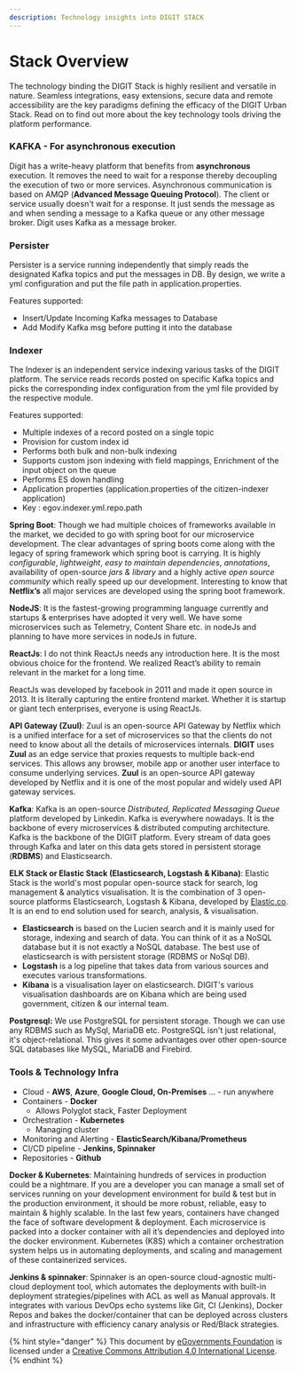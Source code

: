 ```yaml
---
description: Technology insights into DIGIT STACK
---
```


# Stack Overview

The technology binding the DIGIT Stack is highly resilient and versatile in nature. Seamless integrations, easy extensions, secure data and remote accessibility are the key paradigms defining the efficacy of the DIGIT Urban Stack. Read on to find out more about the key technology tools driving the platform performance. 

### KAFKA - For asynchronous execution

 Digit has a write-heavy platform that benefits from **asynchronous** execution. It removes the need to wait for a response thereby decoupling the execution of two or more services. Asynchronous communication is based on AMQP \(**Advanced Message Queuing Protocol**\). The client or service usually doesn't wait for a response. It just sends the message as and when sending a message to a Kafka queue or any other message broker. Digit uses Kafka as a message broker.

### Persister 

Persister is a service running independently that simply reads the designated Kafka topics and put the messages in DB. By design, we write a yml configuration and put the file path in application.properties.

Features supported: 

* Insert/Update Incoming Kafka messages to Database
* Add Modify Kafka msg before putting it into the database

### Indexer

The Indexer is an independent service indexing various tasks of the DIGIT platform. The service reads records posted on specific Kafka topics and picks the corresponding index configuration from the yml file provided by the respective module.

Features supported:

* Multiple indexes of a record posted on a single topic
* Provision for custom index id
* Performs both bulk and non-bulk indexing
* Supports custom json indexing with field mappings, Enrichment of the input object on the queue
* Performs ES down handling
* Application properties \(application.properties of the citizen-indexer application\)
* Key : egov.indexer.yml.repo.path

**Spring Boot**: Though we had multiple choices of frameworks available in the market, we decided to go with spring boot for our microservice development. The clear advantages of spring boots come along with the legacy of spring framework which spring boot is carrying. It is highly _configurable_, _lightweight_, _easy to maintain dependencies_, _annotations_, availability of open-source _jars & library_ and a highly active _open source community_ which really speed up our development. Interesting to know that **Netflix’s** all major services are developed using the spring boot framework.

**NodeJS**: It is the fastest-growing programming language currently and startups & enterprises have adopted it very well. We have some microservices such as Telemetry, Content Share etc. in nodeJs and planning to have more services in nodeJs in future. 

**ReactJs**: I do not think ReactJs needs any introduction here. It is the most obvious choice for the frontend. We realized React’s ability to remain relevant in the market for a long time.

ReactJs was developed by facebook in 2011 and made it open source in 2013. It is literally capturing the entire frontend market. Whether it is startup or giant tech enterprises, everyone is using ReactJs.

**API Gateway \(Zuul\)**: Zuul is an open-source API Gateway by Netflix which is a unified interface for a set of microservices so that the clients do not need to know about all the details of microservices internals. **DIGIT** uses **Zuul** as an edge service that proxies requests to multiple back-end services. This allows any browser, mobile app or another user interface to consume underlying services. **Zuul** is an open-source API gateway developed by Netflix and it is one of the most popular and widely used API gateway services.

**Kafka**: Kafka is an open-source  _Distributed, Replicated Messaging Queue_ platform developed by Linkedin. Kafka is everywhere nowadays. It is the backbone of every microservices & distributed computing architecture. Kafka is the backbone of the DIGIT platform. Every stream of data goes through Kafka and later on this data gets stored in persistent storage \(**RDBMS**\) and Elasticsearch.  
  
**ELK Stack or Elastic Stack \(Elasticsearch, Logstash & Kibana\)**: Elastic Stack is the world's most popular open-source stack for search, log management & analytics visualisation. It is the combination of 3 open-source platforms Elasticsearch, Logstash & Kibana, developed by [Elastic.co](http://elastic.co/). It is an end to end solution used for search, analysis, & visualisation. 

* **Elasticsearch** is based on the Lucien search and it is mainly used for storage, indexing and search of data. You can think of it as a NoSQL database but it is not exactly a NoSQL database. The best use of elasticsearch is with persistent storage \(RDBMS or NoSql DB\).
* **Logstash** is a log pipeline that takes data from various sources and executes various transformations. 
* **Kibana** is a visualisation layer on elasticsearch. DIGIT's various visualisation dashboards are on Kibana which are being used government, citizen & our internal team.

**Postgresql:** We use PostgreSQL for persistent storage. Though we can use any RDBMS such as MySql, MariaDB etc. PostgreSQL isn't just relational, it's object-relational. This gives it some advantages over other open-source SQL databases like MySQL, MariaDB and Firebird.

### **Tools & Technology Infra**

* Cloud - **AWS**, **Azure**, **Google Cloud, On-Premises** … - run anywhere
* Containers - **Docker**
  * Allows Polyglot stack, Faster Deployment
* Orchestration - **Kubernetes**
  * Managing cluster
* Monitoring and Alerting - **ElasticSearch/Kibana/Prometheus**
* CI/CD pipeline - **Jenkins, Spinnaker**
* Repositories - **Github**

**Docker & Kubernetes**: Maintaining hundreds of services in production could be a nightmare. If you are a developer you can manage a small set of services running on your development environment for build & test but in the production environment, it should be more robust, reliable, easy to maintain & highly scalable. In the last few years, containers have changed the face of software development & deployment. Each microservice is packed into a docker container with all it’s dependencies and deployed into the docker environment. Kubernetes \(K8S\) which a container orchestration system helps us in automating deployments, and scaling and management of these containerized services.

**Jenkins & spinnaker**: Spinnaker is an open-source cloud-agnostic multi-cloud deployment tool, which automates the deployments with built-in deployment strategies/pipelines with ACL as well as Manual approvals. It integrates with various DevOps echo systems like Git, CI \(Jenkins\),  Docker Repos and bakes the docker/container that can be deployed across clusters and infrastructure with efficiency canary analysis or Red/Black strategies.

{% hint style="danger" %}
This document by [eGovernments Foundation](https://egov.org.in/) is licensed under a [Creative Commons Attribution 4.0 International License](http://creativecommons.org/licenses/by/4.0/).
{% endhint %}




